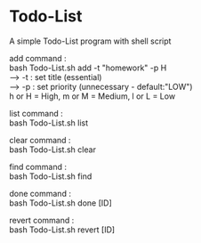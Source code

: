 # Todo-List
A simple Todo-List program with shell script

add command : <br />
    bash Todo-List.sh add -t "homework" -p H <br />
    --> -t : set title (essential) <br />
    --> -p : set priority (unnecessary - default:"LOW") <br />
            h or H = High, m or M = Medium, l or L = Low <br />

list command : <br />
    bash Todo-List.sh list <br />

clear command : <br />
    bash Todo-List.sh clear <br />

find command : <br />
    bash Todo-List.sh find <br />

done command : <br />
    bash Todo-List.sh done \[ID\] <br />
    
revert command : <br />
    bash Todo-List.sh revert \[ID\] <br />
